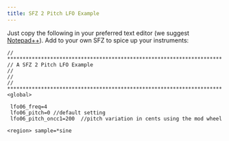 ```yaml
---
title: SFZ 2 Pitch LFO Example
---
```

Just copy the following in your preferred text editor (we suggest [Notepad++](https://notepad-plus-plus.org/)).
Add to your own SFZ to spice up your instruments:

```
// **********************************************************************
// A SFZ 2 Pitch LFO Example
//
//
// **********************************************************************
<global>

 lfo06_freq=4
 lfo06_pitch=0 //default setting
 lfo06_pitch_oncc1=200  //pitch variation in cents using the mod wheel

<region> sample=*sine
```
